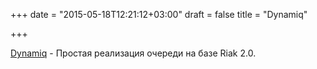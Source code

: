 +++
date = "2015-05-18T12:21:12+03:00"
draft = false
title = "Dynamiq"

+++

<p><a href="https://github.com/Tapjoy/dynamiq">Dynamiq</a>&nbsp;- Простая реализация очереди на базе&nbsp;Riak 2.0.</p>

